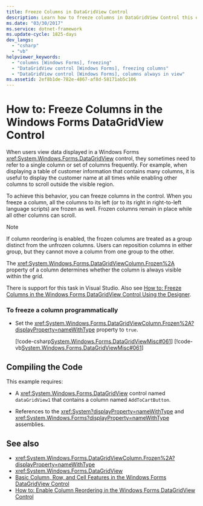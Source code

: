```yaml
---
title: Freeze Columns in DataGridView Control
description: Learn how to freeze columns in DataGridView Control this enables you to display the customer name or other data at all times while other columns scroll.
ms.date: "03/30/2017"
ms.service: dotnet-framework
ms.update-cycle: 1825-days
dev_langs:
  - "csharp"
  - "vb"
helpviewer_keywords:
  - "columns [Windows Forms], freezing"
  - "DataGridView control [Windows Forms], freezing columns"
  - "DataGridView control [Windows Forms], columns always in view"
ms.assetid: 2ef8b1de-782e-4867-af8d-58171ab5c106
---
```

# How to: Freeze Columns in the Windows Forms DataGridView Control

When users view data displayed in a Windows Forms <xref:System.Windows.Forms.DataGridView> control, they sometimes need to refer to a single column or set of columns frequently. For example, when displaying a table of customer information that contains many columns, it is useful to display the customer name at all times while enabling other columns to scroll outside the visible region.

To achieve this behavior, you can freeze columns in the control. When you freeze a column, all the columns to its left (or to its right in right-to-left language scripts) are frozen as well. Frozen columns remain in place while all other columns can scroll.

> [!NOTE]
> If column reordering is enabled, the frozen columns are treated as a group distinct from the unfrozen columns. Users can reposition columns in either group, but they cannot move a column from one group to the other.

The <xref:System.Windows.Forms.DataGridViewColumn.Frozen%2A> property of a column determines whether the column is always visible within the grid.

There is support for this task in Visual Studio.  Also see [How to: Freeze Columns in the Windows Forms DataGridView Control Using the Designer](freeze-columns-in-the-datagrid-using-the-designer.md).

### To freeze a column programmatically

- Set the <xref:System.Windows.Forms.DataGridViewColumn.Frozen%2A?displayProperty=nameWithType> property to `true`.

     [!code-csharp[System.Windows.Forms.DataGridViewMisc#061](~/samples/snippets/csharp/VS_Snippets_Winforms/System.Windows.Forms.DataGridViewMisc/CS/datagridviewmisc.cs#061)]
     [!code-vb[System.Windows.Forms.DataGridViewMisc#061](~/samples/snippets/visualbasic/VS_Snippets_Winforms/System.Windows.Forms.DataGridViewMisc/VB/datagridviewmisc.vb#061)]

## Compiling the Code

This example requires:

- A <xref:System.Windows.Forms.DataGridView> control named `dataGridView1` that contains a column named `AddToCartButton`.

- References to the <xref:System?displayProperty=nameWithType> and <xref:System.Windows.Forms?displayProperty=nameWithType> assemblies.

## See also

- <xref:System.Windows.Forms.DataGridViewColumn.Frozen%2A?displayProperty=nameWithType>
- <xref:System.Windows.Forms.DataGridView>
- [Basic Column, Row, and Cell Features in the Windows Forms DataGridView Control](basic-column-row-and-cell-features-wf-datagridview-control.md)
- [How to: Enable Column Reordering in the Windows Forms DataGridView Control](how-to-enable-column-reordering-in-the-windows-forms-datagridview-control.md)
